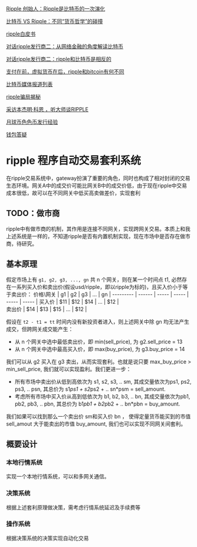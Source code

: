 
[Ripple 创始人：Ripple是比特币的一次演化][1]

[比特币 VS Ripple：不同“货币哲学”的碰撞][2]

[ripple白皮书][3]

[对话ripple发行商二：从网络金融的角度解读比特币][4]

[对话ripple发行商二：ripple和比特币是相反的][5]

[支付在前，虚拟货币在后，ripple和bitcoin有何不同][6]

[比特币媒体报道列表][7]

[ripple骗局揭秘][8]

[采访本杰明·科恩 ，听大师谈RIPPLE][9]

[月球币色色币发行经验][10]

[钱包答疑][11]

[1]: http://www.kuailiyu.com/article/5876.html 
[2]: http://business.sohu.com/20131101/n389359181.shtml
[3]: https://www.xrpchina.net/topic/52938a91aa10520612000010
[4]: http://www.pingwest.com/an-interview-with-chris-larsen-part-1
[5]: http://www.pingwest.com/an-interview-with-chris-larsen-part-2
[6]: http://www.pingwest.com/demo/differences-between-ripple-and-bitcoin
[7]: http://btcchina.org
[8]: http://www.ripplechina.net/forum.php?mod=viewthread&tid=819
[9]: http://p2pbucks.com/?p=2623
[10]: https://ripple.com/forum/viewtopic.php?f=7&t=3240
[11]: http://bitcoin.stackexchange.com/questions/10220/what-is-the-relationship-between-the-ripple-secret-key-and-the-wallet-name-passp


# ripple 程序自动交易套利系统
在ripple交易系统中，gateway扮演了重要的角色，同时也构成了相对封闭的交易生态环境。网关A中的成交价可能比网关B中的成交价低，由于现在ripple中交易成本很低，故可以在不同网关中低买高卖做差价，实现套利

## TODO：做市商
ripple中有做市商的机制，其作用是连接不同网关，实现跨网关交易。本质上和我上述系统是一样的，不知道ripple是否有内置机制实现，现在市场中是否存在做市商，待研究。

## 基本原理
假定市场上有 `g1, g2, g3, ..., gn` 共 n 个网关，则在某一个时间点 t1, 必然存在一系列买入价和卖出价(假设usd/ripple，即以ripple为标的)，且买入价小于等于卖出价：
价格\网关 | g1     | g2    | g3    | ...   | gn    |
--------- | ------ | ----- | ----- | ----- | ----- |
买入价    | \$11   | \$12  | \$14  | ...   | \$12  |  
卖出价    | \$14   | \$13  | \$15  | ...   | \$12  |

假设在 `t2 - t1 = tt` 时间内没有新投资者进入，则上述网关中除 gn 均无法产生成交，但跨网关成交能产生：

- 从 n 个网关中选中最低卖出价，即 min(sell_price), 为 g2.sell_price = 13 
- 从 n 个网关中选中最高买入价，即 max(buy_price), 为 g3.buy_price = 14
 

我们可以从 g2 买入在 g3 卖出，从而实现套利。也就是说只要 max_buy_price > min_sell_price, 我们就可以实现盈利。我们更进一步：

 - 所有市场中卖出价从低到高依次为 s1, s2, s3, .. sm, 其成交量依次为ps1, ps2, ps3, .. psn, 其总价为 s1*ps1 + s2*ps2 + .. sn*psm = sell_amount.
 - 考虑所有市场中买入价从高到低依次为 b1, b2, b3, .. bn, 其成交量依次为pb1, pb2, pb3, .. pbn, 其总价为 b1*pb1 + b2*pb2 + .. bn*pbn = buy_amount.

我们如果可以找到那么一个卖出价 sm和买入价 bn ， 使得定量货币能买到的市值 sell_amout 大于能卖出的市值 buy_amount, 我们也可以实现不同网关间套利。

## 概要设计
### 本地行情系统
实现一个本地行情系统，可以和多网关通信。
### 决策系统
根据上述套利原理做决策，需考虑行情系统延迟及手续费等
### 操作系统
根据决策系统的决策实现自动化交易